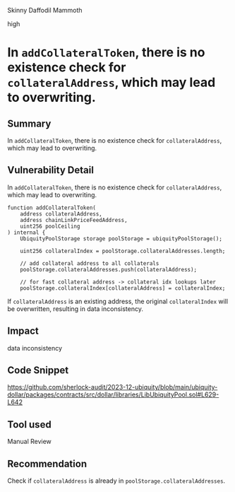 Skinny Daffodil Mammoth

high

# In `addCollateralToken`, there is no existence check for `collateralAddress`, which may lead to overwriting.

## Summary

In `addCollateralToken`, there is no existence check for `collateralAddress`, which may lead to overwriting.

## Vulnerability Detail

In `addCollateralToken`, there is no existence check for `collateralAddress`, which may lead to overwriting. 

```solidity
function addCollateralToken(
    address collateralAddress,
    address chainLinkPriceFeedAddress,
    uint256 poolCeiling
) internal {
    UbiquityPoolStorage storage poolStorage = ubiquityPoolStorage();

    uint256 collateralIndex = poolStorage.collateralAddresses.length;

    // add collateral address to all collaterals
    poolStorage.collateralAddresses.push(collateralAddress);

    // for fast collateral address -> collateral idx lookups later
    poolStorage.collateralIndex[collateralAddress] = collateralIndex;
```

If `collateralAddress` is an existing address, the original `collateralIndex` will be overwritten, resulting in data inconsistency.

## Impact

data inconsistency

## Code Snippet

https://github.com/sherlock-audit/2023-12-ubiquity/blob/main/ubiquity-dollar/packages/contracts/src/dollar/libraries/LibUbiquityPool.sol#L629-L642

## Tool used

Manual Review

## Recommendation

Check if `collateralAddress` is already in `poolStorage.collateralAddresses`.